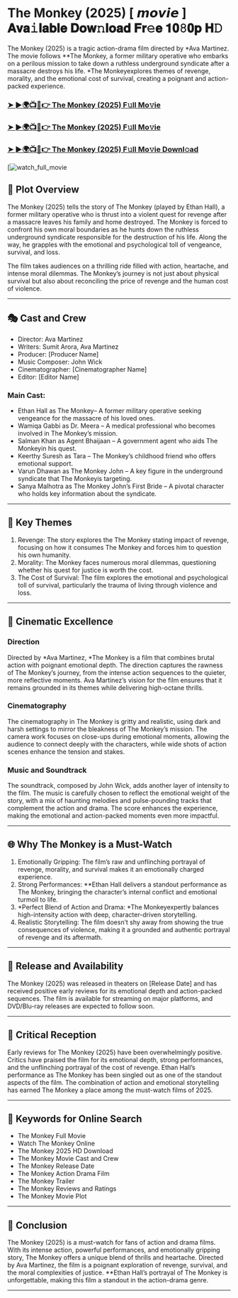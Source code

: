 # The Monkey (2025) [ 𝙢𝙤𝙫𝙞𝙚 ] 𝐀𝐯𝐚𝚒𝐥𝐚𝐛𝐥𝐞 𝐃𝐨𝐰𝚗𝐥𝐨𝐚𝐝 𝐅𝐫𝚎𝐞 𝟏𝟎𝟾𝟎𝐩 𝐇𝙳

The Monkey (2025) is a tragic action-drama film directed by *Ava Martinez. The movie follows **The Monkey, a former military operative who embarks on a perilous mission to take down a ruthless underground syndicate after a massacre destroys his life. *The Monkeyexplores themes of revenge, morality, and the emotional cost of survival, creating a poignant and action-packed experience.

### [➤ ►🌍📺📱👉   The Monkey (2025) F𝚞ll Mo𝚟ie](https://t.co/OniP2WTdU5)

### [➤ ►🌍📺📱👉   The Monkey (2025) F𝚞ll Mo𝚟ie](https://t.co/OniP2WTdU5)

### [➤ ►🌍📺📱👉   The Monkey (2025) F𝚞ll Mo𝚟ie Downl𝚘ad](https://t.co/OniP2WTdU5)

[![watch_full_movie](https://media.themoviedb.org/t/p/w220_and_h330_face/2i3KrQdUAbMgSQAnSqeienj04mQ.jpg)

## 📖 Plot Overview

The Monkey (2025) tells the story of The Monkey (played by Ethan Hall), a former military operative who is thrust into a violent quest for revenge after a massacre leaves his family and home destroyed. The Monkey is forced to confront his own moral boundaries as he hunts down the ruthless underground syndicate responsible for the destruction of his life. Along the way, he grapples with the emotional and psychological toll of vengeance, survival, and loss.

The film takes audiences on a thrilling ride filled with action, heartache, and intense moral dilemmas. The Monkey’s journey is not just about physical survival but also about reconciling the price of revenge and the human cost of violence.

---

## 🎭 Cast and Crew

- Director: Ava Martinez  
- Writers: Sumit Arora, Ava Martinez  
- Producer: [Producer Name]  
- Music Composer: John Wick  
- Cinematographer: [Cinematographer Name]  
- Editor: [Editor Name]  

### Main Cast:

- Ethan Hall as The Monkey– A former military operative seeking vengeance for the massacre of his loved ones.  
- Wamiqa Gabbi as Dr. Meera – A medical professional who becomes involved in The Monkey’s mission.  
- Salman Khan as Agent Bhaijaan – A government agent who aids The Monkeyin his quest.  
- Keerthy Suresh as Tara – The Monkey’s childhood friend who offers emotional support.  
- Varun Dhawan as The Monkey John – A key figure in the underground syndicate that The Monkeyis targeting.  
- Sanya Malhotra as The Monkey John’s First Bride – A pivotal character who holds key information about the syndicate.

---

## 🌟 Key Themes

1. Revenge: The story explores the The Monkey stating impact of revenge, focusing on how it consumes The Monkey and forces him to question his own humanity.  
2. Morality: The Monkey faces numerous moral dilemmas, questioning whether his quest for justice is worth the cost.  
3. The Cost of Survival: The film explores the emotional and psychological toll of survival, particularly the trauma of living through violence and loss.

---

## 🎥 Cinematic Excellence

### Direction  
Directed by *Ava Martinez, *The Monkey is a film that combines brutal action with poignant emotional depth. The direction captures the rawness of The Monkey’s journey, from the intense action sequences to the quieter, more reflective moments. Ava Martinez’s vision for the film ensures that it remains grounded in its themes while delivering high-octane thrills.

### Cinematography  
The cinematography in The Monkey is gritty and realistic, using dark and harsh settings to mirror the bleakness of The Monkey’s mission. The camera work focuses on close-ups during emotional moments, allowing the audience to connect deeply with the characters, while wide shots of action scenes enhance the tension and stakes.

### Music and Soundtrack  
The soundtrack, composed by John Wick, adds another layer of intensity to the film. The music is carefully chosen to reflect the emotional weight of the story, with a mix of haunting melodies and pulse-pounding tracks that complement the action and drama. The score enhances the experience, making the emotional and action-packed moments even more impactful.

---

## 🌐 Why The Monkey is a Must-Watch

1. Emotionally Gripping: The film’s raw and unflinching portrayal of revenge, morality, and survival makes it an emotionally charged experience.  
2. Strong Performances: **Ethan Hall delivers a standout performance as The Monkey, bringing the character’s internal conflict and emotional turmoil to life.  
3. *Perfect Blend of Action and Drama: *The Monkeyexpertly balances high-intensity action with deep, character-driven storytelling.  
4. Realistic Storytelling: The film doesn’t shy away from showing the true consequences of violence, making it a grounded and authentic portrayal of revenge and its aftermath.

---

## 📅 Release and Availability

The Monkey (2025) was released in theaters on [Release Date] and has received positive early reviews for its emotional depth and action-packed sequences. The film is available for streaming on major platforms, and DVD/Blu-ray releases are expected to follow soon.

---

## 📝 Critical Reception

Early reviews for The Monkey (2025) have been overwhelmingly positive. Critics have praised the film for its emotional depth, strong performances, and the unflinching portrayal of the cost of revenge. Ethan Hall’s performance as The Monkey has been singled out as one of the standout aspects of the film. The combination of action and emotional storytelling has earned The Monkey a place among the must-watch films of 2025.

---

## 🔑 Keywords for Online Search

- The Monkey Full Movie  
- Watch The Monkey Online  
- The Monkey 2025 HD Download  
- The Monkey Movie Cast and Crew  
- The Monkey Release Date  
- The Monkey Action Drama Film  
- The Monkey Trailer  
- The Monkey Reviews and Ratings  
- The Monkey Movie Plot  

---

## 📢 Conclusion

The Monkey (2025) is a must-watch for fans of action and drama films. With its intense action, powerful performances, and emotionally gripping story, The Monkey offers a unique blend of thrills and heartache. Directed by Ava Martinez, the film is a poignant exploration of revenge, survival, and the moral complexities of justice. **Ethan Hall’s portrayal of The Monkey is unforgettable, making this film a standout in the action-drama genre.

---
